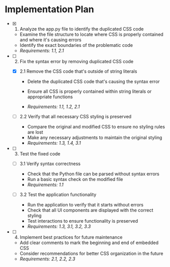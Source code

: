 # Implementation Plan

- [x] 1. Analyze the app.py file to identify the duplicated CSS code


  - Examine the file structure to locate where CSS is properly contained and where it's causing errors
  - Identify the exact boundaries of the problematic code
  - _Requirements: 1.1, 2.1_

- [ ] 2. Fix the syntax error by removing duplicated CSS code
  - [x] 2.1 Remove the CSS code that's outside of string literals













    - Delete the duplicated CSS code that's causing the syntax error
    - Ensure all CSS is properly contained within string literals or appropriate functions



    - _Requirements: 1.1, 1.2, 2.1_
  
  - [ ] 2.2 Verify that all necessary CSS styling is preserved
    - Compare the original and modified CSS to ensure no styling rules are lost
    - Make any necessary adjustments to maintain the original styling
    - _Requirements: 1.3, 1.4, 3.1_

- [ ] 3. Test the fixed code
  - [ ] 3.1 Verify syntax correctness
    - Check that the Python file can be parsed without syntax errors
    - Run a basic syntax check on the modified file
    - _Requirements: 1.1_
  
  - [ ] 3.2 Test the application functionality
    - Run the application to verify that it starts without errors
    - Check that all UI components are displayed with the correct styling
    - Test interactions to ensure functionality is preserved
    - _Requirements: 1.3, 3.1, 3.2, 3.3_

- [ ] 4. Implement best practices for future maintenance
  - Add clear comments to mark the beginning and end of embedded CSS
  - Consider recommendations for better CSS organization in the future
  - _Requirements: 2.1, 2.2, 2.3_